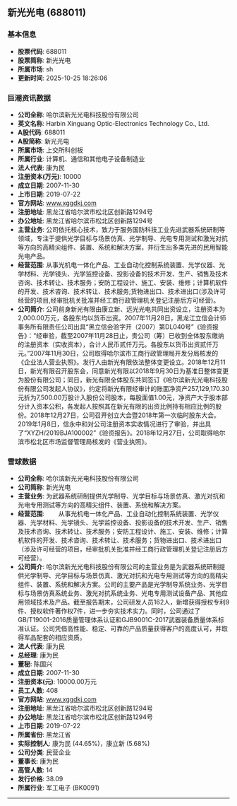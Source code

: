 ## 新光光电 (688011)

### 基本信息

- **股票代码**: 688011
- **股票简称**: 新光光电
- **所属市场**: sh
- **更新时间**: 2025-10-25 18:26:06

### 巨潮资讯数据

- **公司全称**: 哈尔滨新光光电科技股份有限公司
- **英文名称**: Harbin Xinguang Optic-Electronics Technology Co., Ltd.
- **A股代码**: 688011
- **A股简称**: 新光光电
- **所属市场**: 上交所科创板
- **所属行业**: 计算机、通信和其他电子设备制造业
- **法人代表**: 康为民
- **注册资本(万元)**: 10000
- **成立日期**: 2007-11-30
- **上市日期**: 2019-07-22
- **官方网站**: www.xggdkj.com
- **注册地址**: 黑龙江省哈尔滨市松北区创新路1294号
- **办公地址**: 黑龙江省哈尔滨市松北区创新路1294号
- **主营业务**: 公司依托核心技术，致力于服务国防科技工业先进武器系统研制等领域，专注于提供光学目标与场景仿真、光学制导、光电专用测试和激光对抗等方向的高精尖组件、装置、系统和解决方案，并衍生出多类先进的民用智能光电产品。
- **经营范围**: 从事光机电一体化产品、工业自动化控制系统装置、光学仪器、光学材料、光学镜头、光学监控设备、投影设备的技术开发、生产、销售及技术咨询、技术转让、技术服务；安防工程设计、施工、安装、维修；计算机软件的开发、技术咨询、技术转让、技术服务;货物进出口、技术进出口(涉及许可经营的项目,经审批机关批准并经工商行政管理机关登记注册后方可经营)。
- **公司简介**: 公司前身新光有限由康立新、远光光电共同出资设立，注册资本为2,000.00万元，各股东均以货币出资。2007年11月28日，黑龙江立信会计师事务所有限责任公司出具“黑立信会验字开（2007）第DL040号”《验资报告》：“经审验，截至2007年11月28日止，贵公司（筹）已收到全体股东缴纳的注册资本（实收资本），合计人民币贰仟万元。各股东以货币出资贰仟万元。”2007年11月30日，公司取得哈尔滨市工商行政管理局开发分局核发的《企业法人营业执照》。发行人由新光有限依法整体变更设立。2018年12月11日，新光有限召开股东会，同意新光有限以2018年9月30日为基准日整体变更为股份有限公司；同日，新光有限全体股东共同签订《哈尔滨新光光电科技股份有限公司发起人协议》，约定将新光有限经审计的账面净资产257,129,170.30元折为7,500.00万股计入股份公司股本，每股面值1.00元，净资产大于股本部分计入资本公积，各发起人按照其在新光有限的出资比例持有相应比例的股份。2018年12月27日，公司召开创立大会暨2018年第一次临时股东大会。2019年1月8日，信永中和对公司注册资本实收情况进行了审验，并出具了“XYZH/2019BJA100002”《验资报告》。2018年12月27日，公司取得哈尔滨市松北区市场监督管理局核发的《营业执照》。

### 雪球数据

- **公司全称**: 哈尔滨新光光电科技股份有限公司
- **公司简称**: 新光光电
- **主营业务**: 为武器系统研制提供光学制导、光学目标与场景仿真、激光对抗和光电专用测试等方向的高精尖组件、装置、系统和解决方案。
- **经营范围**: 　　从事光机电一体化产品、工业自动化控制系统装置、光学仪器、光学材料、光学镜头、光学监控设备、投影设备的技术开发、生产、销售及技术咨询、技术转让、技术服务；安防工程设计、施工、安装、维修；计算机软件的开发、技术咨询、技术转让、技术服务；货物进出口、技术进出口（涉及许可经营的项目，经审批机关批准并经工商行政管理机关登记注册后方可经营）。
- **公司简介**: 哈尔滨新光光电科技股份有限公司的主营业务是为武器系统研制提供光学制导、光学目标与场景仿真、激光对抗和光电专用测试等方向的高精尖组件、装置、系统和解决方案。公司的主要产品是光学制导系统业务、光学目标与场景仿真系统业务、激光对抗系统业务、光电专用测试设备产品、其他应用领域技术及产品。截至报告期末，公司研发人员162人，新增获得授权专利9件、授权软件著作权7件，进一步夯实技术实力。同时，公司通过了GB/T19001-2016质量管理体系认证和GJB9001C-2017武器装备质量体系标准认证。公司凭借高性能、稳定、可靠的产品质量获得客户的高度认可，并取得军品配套的相应资质。
- **法人代表**: 康为民
- **总经理**: 康为民
- **董秘**: 陈国兴
- **成立日期**: 2007-11-30
- **注册资本(元)**: 10000.00万元
- **员工人数**: 408
- **官方网站**: www.xggdkj.com
- **注册地址**: 黑龙江省哈尔滨市松北区创新路1294号
- **办公地址**: 黑龙江省哈尔滨市松北区创新路1294号
- **上市日期**: 2019-07-22
- **所属省份**: 黑龙江省
- **实际控制人**: 康为民 (44.65%)，康立新 (5.68%)
- **公司分类**: 民营企业
- **董事长**: 康为民
- **高管人数**: 14
- **发行价格**: 38.09
- **所属行业**: 军工电子 (BK0091)

---